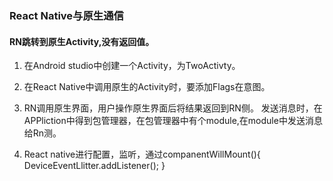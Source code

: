 ### React Native与原生通信

#### RN跳转到原生Activity,没有返回值。
1. 在Android studio中创建一个Activity，为TwoActivty。

2. 在React Native中调用原生的Activity时，要添加Flags在意图。
3. RN调用原生界面，用户操作原生界面后将结果返回到RN侧。
发送消息时，在APPliction中得到包管理器，在包管理器中有个module,在module中发送消息给Rn测。

4. React native进行配置，监听，通过companentWillMount(){
DeviceEventLlitter.addListener();
}